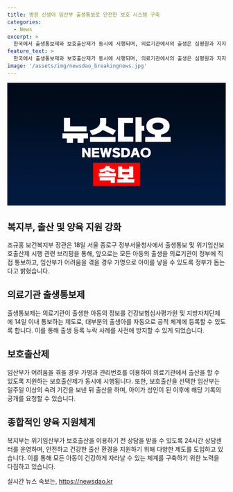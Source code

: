 ```yaml
---
title: 병원 신생아 임산부 출생통보로 안전한 보호 시스템 구축
categories:
  - News
excerpt: >
  한국에서 출생통보제와 보호출산제가 동시에 시행되며, 의료기관에서의 출생은 심평원과 지자체에 자동으로 통보된다. 가명 출산을 포함한 다양한 제도가 도입되어, 아이들의 출생 등록 누락을 방지하고, 부작용을 보완하는데 그 목적이 있다. 임산부들은 가명으로 출산하고, 아이가 보호출산제를 통해 태어날 경우, 성인이 된 후에 기록의 공개를 요청할 수 있다. 또한, 위기 임산부를 위한 24시간 상담센터도 운영될 예정이며, 복지부는 이를 통해 모든 아동의 건강과 안전을 보장하고자 한다.
feature_text: >
  한국에서 출생통보제와 보호출산제가 동시에 시행되며, 의료기관에서의 출생은 심평원과 지자체에 자동으로 통보된다. 가명 출산을 포함한 다양한 제도가 도입되어, 아이들의 출생 등록 누락을 방지하고, 부작용을 보완하는데 그 목적이 있다. 임산부들은 가명으로 출산하고, 아이가 보호출산제를 통해 태어날 경우, 성인이 된 후에 기록의 공개를 요청할 수 있다. 또한, 위기 임산부를 위한 24시간 상담센터도 운영될 예정이며, 복지부는 이를 통해 모든 아동의 건강과 안전을 보장하고자 한다.
image: '/assets/img/newsdao_breakingnews.jpg'
---
```


<p><img src="/assets/img/newsdao_breakingnews.jpg" alt="implanttips 속보" /></p>

<h2 data-ke-size="size26">복지부, 출산 및 양육 지원 강화</h2>

<p data-ke-size="size16">조규홍 보건복지부 장관은 18일 서울 종로구 정부서울청사에서 출생통보 및 위기임신보호출산제 시행 관련 브리핑을 통해, 앞으로는 모든 아동의 출생을 의료기관이 정부에 직접 통보하고, 임산부가 어려움을 겪을 경우 가명으로 아이를 낳을 수 있도록 정부가 돕는다고 밝혔습니다.</p>

<h2 data-ke-size="size26">의료기관 출생통보제</h2>

<p data-ke-size="size16">출생통보제는 의료기관이 출생한 아동의 정보를 건강보험심사평가원 및 지방자치단체에 14일 이내 통보하는 제도로, 대부분의 출생아를 자동으로 공적 체계에 등록할 수 있도록 합니다. 이를 통해 출생 등록 누락 사례를 사전에 방지할 수 있게 되었습니다.</p>

<h2 data-ke-size="size26">보호출산제</h2>

<p data-ke-size="size16">임산부가 어려움을 겪을 경우 가명과 관리번호를 이용하여 의료기관에서 출산을 할 수 있도록 지원하는 보호출산제가 동시에 시행됩니다. 또한, 보호출산을 선택한 임산부는 일주일 이상의 숙려 기간을 보낸 뒤 출산을 하며, 아이가 성인이 된 이후에 해당 기록의 공개를 요청할 수 있습니다.</p>

<h2 data-ke-size="size26">종합적인 양육 지원체계</h2>

<p data-ke-size="size16">복지부는 위기임산부가 보호출산을 이용하기 전 상담을 받을 수 있도록 24시간 상담센터를 운영하며, 안전하고 건강한 출산 환경을 지원하기 위해 다양한 제도를 도입하고 있습니다. 이를 통해 모든 아동이 건강하게 자라날 수 있는 체계를 구축하기 위한 노력을 다짐하고 있습니다.</p>
실시간 뉴스 속보는, <a href="https://newsdao.kr" rel="dofollow">https://newsdao.kr</a>



